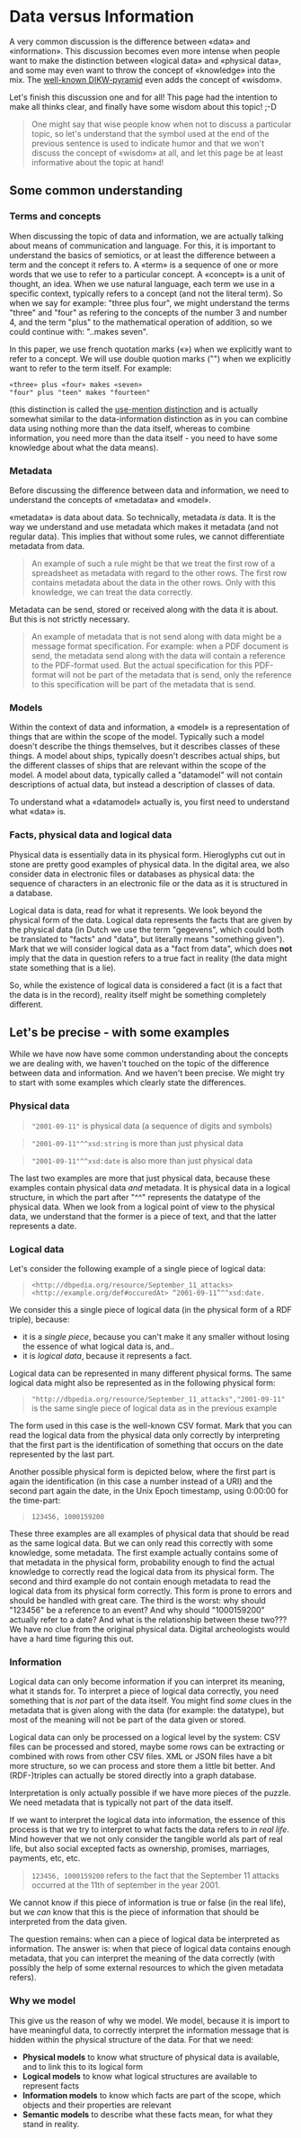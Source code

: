 # Data versus Information

A very common discussion is the difference between «data» and «information». This discussion becomes even more intense when people want to make the distinction between «logical data» and «physical data», and some may even want to throw the concept of «knowledge» into the mix. The [well-known DIKW-pyramid](https://en.wikipedia.org/wiki/DIKW_pyramid) even adds the concept of «wisdom».

Let's finish this discussion one and for all! This page had the intention to make all thinks clear, and finally have some wisdom about this topic! ;-D

> One might say that wise people know when not to discuss a particular topic, so let's understand that the symbol used at the end of the previous sentence is used to indicate humor and that we won't discuss the concept of «wisdom» at all, and let this page be at least informative about the topic at hand!

## Some common understanding

### Terms and concepts

When discussing the topic of data and information, we are actually talking about means of communication and language. For this, it is important to understand the basics of semiotics, or at least the difference between a term and the concept it refers to. A «term» is a sequence of one or more words that we use to refer to a particular concept. A «concept» is a unit of thought, an idea. When we use natural language, each term we use in a specific context, typically refers to a concept (and not the literal term). So when we say for example: "three plus four", we might understand the terms "three" and "four" as refering to the concepts of the number 3 and number 4, and the term "plus" to the mathematical operation of addition, so we could continue with: "..makes seven".

In this paper, we use french quotation marks («») when we explicitly want to refer to a concept. We will use double quotion marks ("") when we explicitly want to refer to the term itself. For example:

```
«three» plus «four» makes «seven»
"four" plus "teen" makes "fourteen"
```

(this distinction is called the [use-mention distinction](https://en.wikipedia.org/wiki/Use–mention_distinction) and is actually somewhat similar to the data-information distinction as in you can combine data using nothing more than the data itself, whereas to combine information, you need more than the data itself - you need to have some knowledge about what the data means).

### Metadata

Before discussing the difference between data and information, we need to understand the concepts of «metadata» and «model».

«metadata» is data about data. So technically, metadata *is* data. It is the way we understand and use metadata which makes it metadata (and not regular data). This implies that without some rules, we cannot differentiate metadata from data.

> An example of such a rule might be that we treat the first row of a spreadsheet as metadata with regard to the other rows. The first row contains metadata about the data in the other rows. Only with this knowledge, we can treat the data correctly.

Metadata can be send, stored or received along with the data it is about. But this is not strictly necessary.

> An example of metadata that is not send along with data might be a message format specification. For example: when a PDF document is send, the metadata send along with the data will contain a reference to the PDF-format used. But the actual specification for this PDF-format will not be part of the metadata that is send, only the reference to this specification will be part of the metadata that is send.

### Models

Within the context of data and information, a «model» is a representation of things that are within the scope of the model. Typically such a model doesn't describe the things themselves, but it describes classes of these things. A model about ships, typically doesn't describes actual ships, but the different classes of ships that are relevant within the scope of the model. A model about data, typically called a "datamodel" will not contain descriptions of actual data, but instead a description of classes of data.

To understand what a «datamodel» actually is, you first need to understand what «data» is.

### Facts, physical data and logical data

Physical data is essentially data in its physical form. Hieroglyphs cut out in stone are pretty good examples of physical data. In the digital area, we also consider data in electronic files or databases as physical data: the sequence of characters in an electronic file or the data as it is structured in a database.

Logical data is data, read for what it represents. We look beyond the physical form of the data. Logical data represents the facts that are given by the physical data (in Dutch we use the term "gegevens", which could both be translated to "facts" and "data", but literally means "something given"). Mark that we will consider logical data as a "fact from data", which does **not** imply that the data in question refers to a true fact in reality (the data might state something that is a lie).

So, while the existence of logical data is considered a fact (it is a fact that the data is in the record), reality itself might be something completely different.

## Let's be precise - with some examples

While we have now have some common understanding about the concepts we are dealing with, we haven't touched on the topic of the difference between data and information. And we haven't been precise. We might try to start with some examples which clearly state the differences.

### Physical data

> `"2001-09-11"` is physical data (a sequence of digits and symbols)

> `"2001-09-11"^^xsd:string` is more than just physical data

> `"2001-09-11"^^xsd:date` is also more than just physical data

The last two examples are more that just physical data, because these examples contain physical data *and* metadata. It is physical data in a logical structure, in which the part after "^^" represents the datatype of the physical data. When we look from a logical point of view to the physical data, we understand that the former is a piece of text, and that the latter represents a date.

### Logical data

Let's consider the following example of a single piece of logical data:

> `<http://dbpedia.org/resource/September_11_attacks> <http://example.org/def#occuredAt> “2001-09-11”^^xsd:date.`

We consider this a single piece of logical data (in the physical form of a RDF triple), because:

- it is a *single piece*, because you can't make it any smaller without losing the essence of what logical data is, and..
- it is *logical data*, because it represents a fact.

Logical data can be represented in many different physical forms. The same logical data might also be represented as in the following physical form:

> `"http://dbpedia.org/resource/September_11_attacks","2001-09-11"` is the same single piece of logical data as in the previous example

The form used in this case is the well-known CSV format. Mark that you can read the logical data from the physical data only correctly by interpreting that the first part is the identification of something that occurs on the date represented by the last part.

Another possible physical form is depicted below, where the first part is again the identification (in this case a number instead of a URI) and the second part again the date, in the Unix Epoch timestamp, using 0:00:00 for the time-part:

> `123456, 1000159200`

These three examples are all examples of physical data that should be read as the same logical data. But we can only read this correctly with some knowledge, some metadata. The first example actually contains some of that metadata in the physical form, probability enough to find the actual knowledge to correctly read the logical data from its physical form. The second and third example do not contain enough metadata to read the logical data from its physical form correctly. This form is prone to errors and should be handled with great care. The third is the worst: why should "123456" be a reference to an event? And why should "1000159200" actually refer to a date? And what is the relationship between these two??? We have no clue from the original physical data. Digital archeologists would have a hard time figuring this out.

### Information

Logical data can only become information if you can interpret its meaning, what it stands for. To interpret a piece of logical data correctly, you need something that is *not* part of the data itself. You might find *some* clues in the metadata that is given along with the data (for example: the datatype), but most of the meaning will not be part of the data given or stored.

Logical data can only be processed on a logical level by the system: CSV files can be processed and stored, maybe some rows can be extracting or combined with rows from other CSV files. XML or JSON files have a bit more structure, so we can process and store them a little bit better. And (RDF-)triples can actually be stored directly into a graph database.

Interpretation is only actually possible if we have more pieces of the puzzle. We need metadata that is typically not part of the data itself.

If we want to interpret the logical data into information, the essence of this process is that we try to interpret to what facts the data refers to *in real life*. Mind however that we not only consider the tangible world als part of real life, but also social excepted facts as ownership, promises, marriages, payments, etc, etc.

> `123456, 1000159200` refers to the fact that the September 11 attacks occurred at the 11th of september in the year 2001.

We cannot know if this piece of information is true or false (in the real life), but we *can* know that this is the piece of information that should be interpreted from the data given.

The question remains: when can a piece of logical data be interpreted as information. The answer is: when that piece of logical data contains enough metadata, that you can interpret the meaning of the data correctly (with possibly the help of some external resources to which the given metadata refers).

### Why we model

This give us the reason of why we model. We model, because it is import to have meaningful data, to correctly interpret the information message that is hidden within the physical structure of the data. For that we need:

- **Physical models** to know what structure of physical data is available, and to link this to its logical form
- **Logical models** to know what logical structures are available to represent facts
- **Information models** to know which facts are part of the scope, which objects and their properties are relevant
- **Semantic models** to describe what these facts mean, for what they stand in reality.
